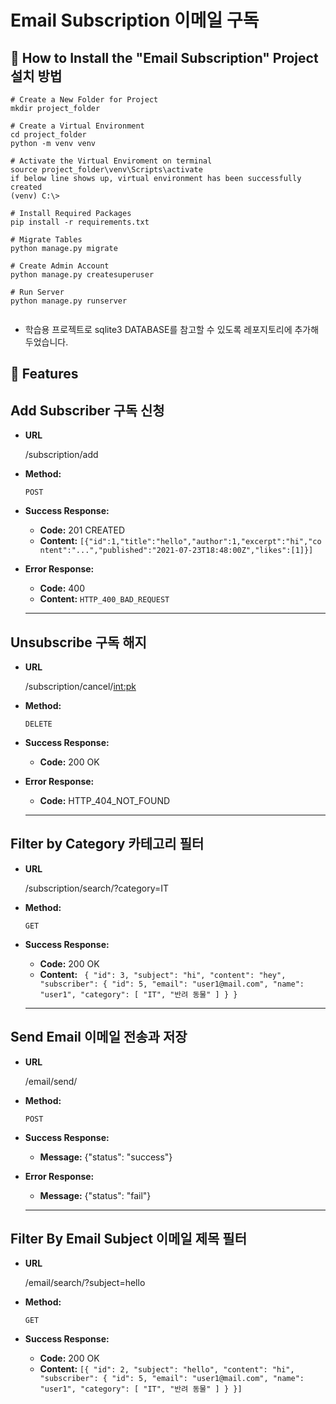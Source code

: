 # Email Subscription 이메일 구독

## 📌 How to Install the "Email Subscription" Project 설치 방법
```
# Create a New Folder for Project
mkdir project_folder

# Create a Virtual Environment 
cd project_folder 
python -m venv venv

# Activate the Virtual Enviroment on terminal
source project_folder\venv\Scripts\activate
if below line shows up, virtual environment has been successfully created
(venv) C:\> 

# Install Required Packages
pip install -r requirements.txt

# Migrate Tables
python manage.py migrate

# Create Admin Account
python manage.py createsuperuser

# Run Server
python manage.py runserver


```
+ 학습용 프로젝트로 sqlite3 DATABASE를 참고할 수 있도록 레포지토리에 추가해두었습니다. 


## 📌 Features

## Add Subscriber 구독 신청

- **URL**

    /subscription/add

- **Method:**

    `POST`

- **Success Response:**
    - **Code:** 201 CREATED
    - **Content:** `[{"id":1,"title":"hello","author":1,"excerpt":"hi","content":"...","published":"2021-07-23T18:48:00Z","likes":[1]}]`
    
  
- **Error Response:**
    - **Code:** 400
    - **Content:** `HTTP_400_BAD_REQUEST`

    -------------------------------------------------------------------------

## Unsubscribe 구독 해지

- **URL**

    /subscription/cancel/<int:pk>

- **Method:**

    `DELETE`   

- **Success Response:**
    - **Code:** 200 OK
  
- **Error Response:**
    - **Code:** HTTP_404_NOT_FOUND

    -------------------------------------------------------------------------

## Filter by Category 카테고리 필터

- **URL**

    /subscription/search/?category=IT

- **Method:**

    `GET`



- **Success Response:**
    - **Code:** 200 OK
    - **Content:** ` {
        "id": 3,
        "subject": "hi",
        "content": "hey",
        "subscriber": {
            "id": 5,
            "email": "user1@mail.com",
            "name": "user1",
            "category": [
                "IT",
                "반려 동물"
            ]
        }
    }`
    
  

    -------------------------------------------------------------------------

## Send Email 이메일 전송과 저장

- **URL**

    /email/send/

- **Method:**

    `POST`

- **Success Response:**
    - **Message:** {"status": "success"}
    
- **Error Response:**
    - **Message:** {"status": "fail"}

    -------------------------------------------------------------------------


## Filter By Email Subject 이메일 제목 필터

- **URL**

    /email/search/?subject=hello

- **Method:**

    `GET`


- **Success Response:**
    - **Code:** 200 OK
    - **Content:** `[{
        "id": 2,
        "subject": "hello",
        "content": "hi",
        "subscriber": {
            "id": 5,
            "email": "user1@mail.com",
            "name": "user1",
            "category": [
                "IT",
                "반려 동물"
            ]
        }
    }]`
    




